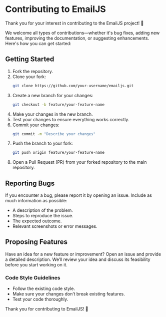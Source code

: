 # Contributing to EmailJS

Thank you for your interest in contributing to the EmailJS project! 🎉

We welcome all types of contributions—whether it's bug fixes, adding new features, improving the documentation, or suggesting enhancements. Here's how you can get started:

## Getting Started

1. Fork the repository.
2. Clone your fork:
    ```bash
    git clone https://github.com/your-username/emailjs.git
    ```
3. Create a new branch for your changes:
    ```bash
    git checkout -b feature/your-feature-name
    ```
4. Make your changes in the new branch.
5. Test your changes to ensure everything works correctly.
6. Commit your changes:
    ```bash
    git commit -m "Describe your changes"
    ```
7. Push the branch to your fork:
    ```bash
    git push origin feature/your-feature-name
    ```
8. Open a Pull Request (PR) from your forked repository to the main repository.

## Reporting Bugs

If you encounter a bug, please report it by opening an issue. Include as much information as possible:
- A description of the problem.
- Steps to reproduce the issue.
- The expected outcome.
- Relevant screenshots or error messages.

## Proposing Features

Have an idea for a new feature or improvement? Open an issue and provide a detailed description. We’ll review your idea and discuss its feasibility before you start working on it.

### Code Style Guidelines

- Follow the existing code style.
- Make sure your changes don’t break existing features.
- Test your code thoroughly.

Thank you for contributing to EmailJS! 🚀
